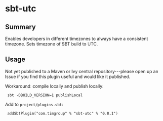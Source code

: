 sbt-utc
=======

Summary
-------
Enables developers in different timezones to always have a consistent timezone.  Sets timezone of SBT build to UTC.

Usage
-----
Not yet published to a Maven or Ivy central repository---please open up an Issue if you find this plugin useful and would like it published.

Workaround: compile locally and publish locally:

     sbt -DBUILD_VERSION=1 publishLocal

Add to `project/plugins.sbt`:

     addSbtPlugin("com.timgroup" % "sbt-utc" % "0.0.1")
     

